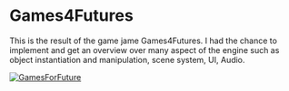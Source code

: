 # Games4Futures

This is the result of the game jame Games4Futures.
I had the chance to implement and get an overview over many aspect of the engine such as object instantiation and manipulation, scene system, UI, Audio.

[![GamesForFuture](http://img.youtube.com/vi/Do1d3K3ZXvk/0.jpg)](https://www.youtube.com/watch?v=Do1d3K3ZXvk "GamesForFuture")

